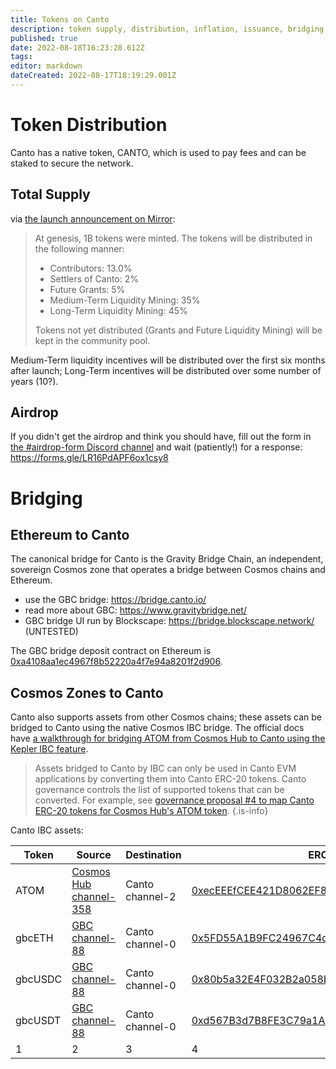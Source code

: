 ```yaml
---
title: Tokens on Canto
description: token supply, distribution, inflation, issuance, bridging
published: true
date: 2022-08-18T16:23:28.612Z
tags: 
editor: markdown
dateCreated: 2022-08-17T18:19:29.001Z
---
```





# Token Distribution

Canto has a native token, CANTO, which is used to pay fees and can be staked to secure the network.

## Total Supply

via [the launch announcement on Mirror](https://mirror.xyz/0x4CeD9817cAD891aEFfbF5Fb7DcB6f3c6aEBd4228/6UtxzGXsyCt6onAZjqwinAlQXhmq41Ow9o5SvPRkNKo):

>At genesis, 1B tokens were minted. The tokens will be distributed in the following manner:
> - Contributors: 13.0%
> - Settlers of Canto: 2%
> - Future Grants: 5%
> - Medium-Term Liquidity Mining: 35%
> - Long-Term Liquidity Mining: 45%
>
> Tokens not yet distributed (Grants and Future Liquidity Mining) will be kept in the 
> community pool.

Medium-Term liquidity incentives will be distributed over the first six months after launch; Long-Term incentives will be distributed over some number of years (10?).

## Airdrop

If you didn't get the airdrop and think you should have, fill out the form in [the #airdrop-form Discord channel](https://discord.com/channels/993968517906960445/1009274306133508147) and wait (patiently!) for a response: https://forms.gle/LR16PdAPF6ox1csy8


# Bridging
## Ethereum to Canto

The canonical bridge for Canto is the Gravity Bridge Chain, an independent, sovereign Cosmos zone that operates a bridge between Cosmos chains and Ethereum.

- use the GBC bridge: https://bridge.canto.io/
- read more about GBC: https://www.gravitybridge.net/
- GBC bridge UI run by Blockscape: https://bridge.blockscape.network/ (UNTESTED)

The GBC bridge deposit contract on Ethereum is [0xa4108aa1ec4967f8b52220a4f7e94a8201f2d906](https://etherscan.io/address/0xa4108aa1ec4967f8b52220a4f7e94a8201f2d906).

## Cosmos Zones to Canto

Canto also supports assets from other Cosmos chains; these assets can be bridged to Canto using the native Cosmos IBC bridge.  The official docs have [a walkthrough for bridging ATOM from Cosmos Hub to Canto using the Kepler IBC feature](https://docs.canto.io/user-guides/bridging-assets#bridging-assets-from-atom-to-canto-via-ibc-transfer).

> Assets bridged to Canto by IBC can only be used in Canto EVM applications by converting them into Canto ERC-20 tokens.  Canto governance controls the list of supported tokens that can be converted.  For example, see [governance proposal #4 to map Canto ERC-20 tokens for Cosmos Hub's ATOM token](https://governance.canto.io/).
{.is-info}

Canto IBC assets:

| Token | Source | Destination | ERC-20 |
|---|---|---|---|
| ATOM | [Cosmos Hub channel-358](https://www.mintscan.io/cosmos/relayers/channel-358) | Canto channel-2 |  [0xecEEEfCEE421D8062EF8d6b4D814efe4dc898265](https://evm.explorer.canto.io/token/0xecEEEfCEE421D8062EF8d6b4D814efe4dc898265/) |
| gbcETH  | [GBC channel-88](https://www.mintscan.io/gravity-bridge/relayers/channel-88) | Canto channel-0 |  [0x5FD55A1B9FC24967C4dB09C513C3BA0DFa7FF687](https://evm.explorer.canto.io/token/0x5FD55A1B9FC24967C4dB09C513C3BA0DFa7FF687/) |
| gbcUSDC | [GBC channel-88](https://www.mintscan.io/gravity-bridge/relayers/channel-88) | Canto channel-0 | [0x80b5a32E4F032B2a058b4F29EC95EEfEEB87aDcd](https://evm.explorer.canto.io/token/0x80b5a32E4F032B2a058b4F29EC95EEfEEB87aDcd/) |
| gbcUSDT | [GBC channel-88](https://www.mintscan.io/gravity-bridge/relayers/channel-88) | Canto channel-0 | [0xd567B3d7B8FE3C79a1AD8dA978812cfC4Fa05e75](https://evm.explorer.canto.io/token/0xd567B3d7B8FE3C79a1AD8dA978812cfC4Fa05e75/)  |
| 1 | 2 | 3 | 4 |


